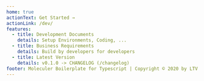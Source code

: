 ```yaml
---
home: true
actionText: Get Started →
actionLink: /dev/
features:
  - title: Development Documents
    details: Setup Environments, Coding, ...
  - title: Business Requirements
    details: Build by developers for developers
  - title: Latest Version
    details: v0.1.0 -> CHANGELOG (/changelog)
footer: Moleculer Boilerplate for Typescript | Copyright © 2020 by LTV
---
```

